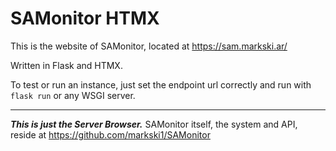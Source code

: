 # SAMonitor HTMX

This is the website of SAMonitor, located at https://sam.markski.ar/

Written in Flask and HTMX.

To test or run an instance, just set the endpoint url correctly and run with `flask run` or any WSGI server.

---

***This is just the Server Browser.*** SAMonitor itself, the system and API, reside at https://github.com/markski1/SAMonitor
